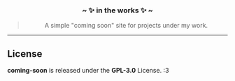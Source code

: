 <div align='center'>
  <h3>~ ✨ in the works ✨ ~</h3>
  <blockquote>A simple "coming soon" site for projects under my work.</blockquote>
</div>

<hr />

## License
**coming-soon** is released under the **GPL-3.0** License. :3
